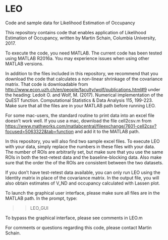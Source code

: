 # LEO
Code and sample data for Likelihood Estimation of Occupancy

This repository contains code that enables application of Likelihood Estimation of Occupancy, written by Martin Schain, Columbia University, 2017.

To execute the code, you need MATLAB. The current code has been tested using MATLAB R2016a. You may experience issues when using other MATLAB versions.

In addition to the files included in this repository, we recommend that you download the code that calculates a non-linear shrinkage of the covariance matrix. That code is downloadable from 
http://www.econ.uzh.ch/en/people/faculty/wolf/publications.html#9
under the heading: 
Ledoit O. and Wolf, M. (2017).
Numerical implementation of the QuEST function.
Computational Statistics & Data Analysis 115, 199-223.
Make sure that all the files are in your MATLAB path before running LEO.

For some mac-users, the standard routine to print data into an excel file doesn’t work well. If you use a mac, download the file cell2csv.m from
https://www.mathworks.com/matlabcentral/fileexchange/7601-cell2csv?focused=5063322&tab=function
and add it to the MATLAB path.

In this repository, you will also find two sample excel files. To execute LEO with your data, simply replace the numbers in these files with your data. The number of ROIs are arbitrarily set, but make sure that you use the same ROIs in both the test-retest data and the baseline-blocking data. Also make sure that the order the of the ROIs are consistent between the two datasets. 

If you don’t have test-retest data available, you can only run LEO using the Identity matrix in place of the covariance matrix. In the output file, you will also obtain estimates of V_ND and occupancy calculated with Lassen plot. 

To launch the graphical user interface, please make sure all files are in the MATLAB path. In the prompt, type:
>>LEO_GUI

To bypass the graphical interface, please see comments in LEO.m

For comments or questions regarding this code, please contact Martin Schain.
